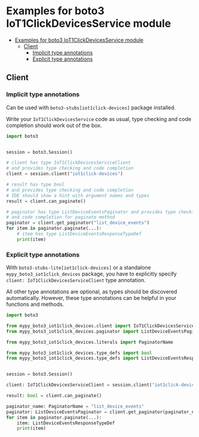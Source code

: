 <a id="examples-for-boto3-iot1clickdevicesservice-module"></a>

# Examples for boto3 IoT1ClickDevicesService module

- [Examples for boto3 IoT1ClickDevicesService module](#examples-for-boto3-iot1clickdevicesservice-module)
  - [Client](#client)
    - [Implicit type annotations](#implicit-type-annotations)
    - [Explicit type annotations](#explicit-type-annotations)

<a id="client"></a>

## Client

<a id="implicit-type-annotations"></a>

### Implicit type annotations

Can be used with `boto3-stubs[iot1click-devices]` package installed.

Write your `IoT1ClickDevicesService` code as usual, type checking and code
completion should work out of the box.

```python
import boto3


session = boto3.Session()

# client has type IoT1ClickDevicesServiceClient
# and provides type checking and code completion
client = session.client("iot1click-devices")

# result has type bool
# and provides type checking and code completion
# IDE should show a hint with argument names and types
result = client.can_paginate()

# paginator has type ListDeviceEventsPaginator and provides type checking
# and code completion for paginate method
paginator = client.get_paginator("list_device_events")
for item in paginator.paginate(...):
    # item has type ListDeviceEventsResponseTypeDef
    print(item)
```

<a id="explicit-type-annotations"></a>

### Explicit type annotations

With `boto3-stubs-lite[iot1click-devices]` or a standalone
`mypy_boto3_iot1click_devices` package, you have to explicitly specify
`client: IoT1ClickDevicesServiceClient` type annotation.

All other type annotations are optional, as types should be discovered
automatically. However, these type annotations can be helpful in your functions
and methods.

```python
import boto3

from mypy_boto3_iot1click_devices.client import IoT1ClickDevicesServiceClient
from mypy_boto3_iot1click_devices.paginator import ListDeviceEventsPaginator

from mypy_boto3_iot1click_devices.literals import PaginatorName

from mypy_boto3_iot1click_devices.type_defs import bool
from mypy_boto3_iot1click_devices.type_defs import ListDeviceEventsResponseTypeDef


session = boto3.Session()

client: IoT1ClickDevicesServiceClient = session.client("iot1click-devices")

result: bool = client.can_paginate()

paginator_name: PaginatorName = "list_device_events"
paginator: ListDeviceEventsPaginator = client.get_paginator(paginator_name)
for item in paginator.paginate(...):
    item: ListDeviceEventsResponseTypeDef
    print(item)
```
